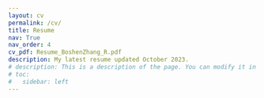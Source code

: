 ```yaml
---
layout: cv
permalink: /cv/
title: Resume
nav: True
nav_order: 4
cv_pdf: Resume_BoshenZhang_R.pdf
description: My latest resume updated October 2023.
# description: This is a description of the page. You can modify it in 'pages/_cv.md'. You can also change or remove the top pdf download button.
# toc:
#   sidebar: left
---
```

